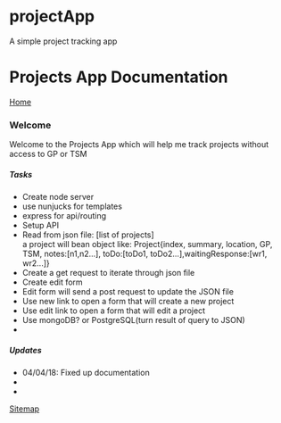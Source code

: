 # projectApp
A simple project tracking app 

<!DOCTYPE html>
<html>
<head>
	<link rel="stylesheet" href="style.css">
</head>
<body>
<h1>Projects App Documentation</h1>
<span>
<a href="/">Home</a>

</span>
<div='intro'>
<h3>Welcome</h3>
<p>Welcome to the Projects App which will help me track projects without access to GP or TSM</p>
</div>

<h5>Tasks</h5>
<ul>
	<li>Create node server</li> 
	<li>use nunjucks for templates</li> 
	<li>express for api/routing</li> 
	<li>Setup API</li> 
	<li>Read from json file: [list of projects] </br>
	a project will bean object like: Project{index, summary, location, GP, TSM, notes:[n1,n2...], toDo:[toDo1, toDo2...],waitingResponse:[wr1, wr2...]}</li>
	<li>Create a get request to iterate through json file</li>
	<li>Create edit form</li>
	<li>Edit form will send a post request to update the JSON file</li>
	<li>Use new link to open a form that will create a new project</li>
	<li>Use edit link to open a form that will edit a project</li>
	<li>Use mongoDB? or PostgreSQL(turn result of query to JSON)</li>
	<li></li>
</ul>
<h5>Updates</h5>
<ul>
<li>04/04/18: Fixed up documentation</li>
<li></li>
<li></li>
</ul>

<div>
<a href='/sitemap'>Sitemap</a>
</div>
</body>
<script src="https://cdnjs.cloudflare.com/ajax/libs/babel-core/5.8.23/browser.min.js"></script>
<script src="https://ajax.googleapis.com/ajax/libs/jquery/3.2.1/jquery.min.js"></script>
<!--script src="script.js"></script-->
</html>
